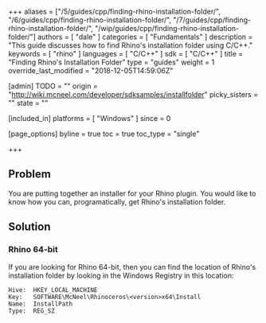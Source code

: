 +++
aliases = ["/5/guides/cpp/finding-rhino-installation-folder/", "/6/guides/cpp/finding-rhino-installation-folder/", "/7/guides/cpp/finding-rhino-installation-folder/", "/wip/guides/cpp/finding-rhino-installation-folder/"]
authors = [ "dale" ]
categories = [ "Fundamentals" ]
description = "This guide discusses how to find Rhino's installation folder using C/C++."
keywords = [ "rhino" ]
languages = [ "C/C++" ]
sdk = [ "C/C++" ]
title = "Finding Rhino's Installation Folder"
type = "guides"
weight = 1
override_last_modified = "2018-12-05T14:59:06Z"

[admin]
TODO = ""
origin = "http://wiki.mcneel.com/developer/sdksamples/installfolder"
picky_sisters = ""
state = ""

[included_in]
platforms = [ "Windows" ]
since = 0

[page_options]
byline = true
toc = true
toc_type = "single"

+++


## Problem

You are putting together an installer for your Rhino plugin.  You would like to know how you can, programatically, get Rhino's installation folder.

## Solution

### Rhino 64-bit

If you are looking for Rhino 64-bit, then you can find the location of Rhino's installation folder by looking in the Windows Registry in this location:

```
Hive:  HKEY_LOCAL_MACHINE
Key:   SOFTWARE\McNeel\Rhinoceros\<version>x64\Install
Name:  InstallPath
Type:  REG_SZ
```
